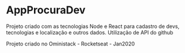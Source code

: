 # AppProcuraDev
Projeto criado com as tecnologias Node e React para cadastro de devs, tecnologias e localização e outros dados. 
Utilização de API do github

Projeto criado no Oministack - Rocketseat - Jan2020
